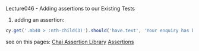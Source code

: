 Lecture046 - Adding assertions to our Existing Tests
1. adding an assertion:

```javascript
cy.get('.mb40 > :nth-child(3)').should('have.text', 'Your enquiry has been successfully sent to the store owner!');
```

see on this pages:
[Chai Assertion Library](http://www.chaijs.com)
[Assertions](https://docs.cypress.io/guides/references/assertions)